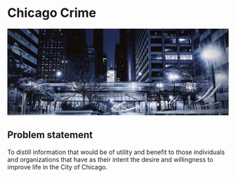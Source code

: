 # Chicago Crime

<img src="./assets/CTA_L_at_speed_looking_south_on_lasalle.png"/>

##  Problem statement

To distill information that would be of utility and benefit to those individuals and organizations that have as their intent the desire and willingness to improve life in the City of Chicago.
